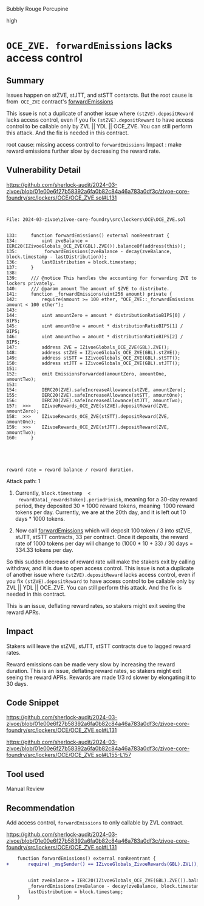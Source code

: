 Bubbly Rouge Porcupine

high

# `OCE_ZVE. forwardEmissions` lacks access control



## Summary
Issues happen on stZVE, stJTT, and stSTT contarcts. But the root cause is from  `OCE_ZVE` contract's [forwardEmissions](https://github.com/sherlock-audit/2024-03-zivoe/blob/01e00e6f27b58392a6fa0b82c84a46a783a0df3c/zivoe-core-foundry/src/lockers/OCE/OCE_ZVE.sol#L131)


This issue is not a duplicate of another issue where `(stZVE).depositReward` lacks access control, even if you fix `(stZVE).depositReward` to have access control to be callable only by ZVL || YDL || OCE_ZVE. You can still perform this attack. And the fix is needed in this contract.


root cause: missing access control to `forwardEmissions`
Impact : make reward emissions further slow by decreasing the reward rate.



## Vulnerability Detail


https://github.com/sherlock-audit/2024-03-zivoe/blob/01e00e6f27b58392a6fa0b82c84a46a783a0df3c/zivoe-core-foundry/src/lockers/OCE/OCE_ZVE.sol#L131



```solidity


File: 2024-03-zivoe\zivoe-core-foundry\src\lockers\OCE\OCE_ZVE.sol


133:     function forwardEmissions() external nonReentrant {
134:         uint zveBalance = IERC20(IZivoeGlobals_OCE_ZVE(GBL).ZVE()).balanceOf(address(this));
135:         _forwardEmissions(zveBalance - decay(zveBalance, block.timestamp - lastDistribution));
136:         lastDistribution = block.timestamp;
137:     }
138:
139:     /// @notice This handles the accounting for forwarding ZVE to lockers privately.
140:     /// @param amount The amount of $ZVE to distribute.
141:     function _forwardEmissions(uint256 amount) private {
142:         require(amount >= 100 ether, "OCE_ZVE::_forwardEmissions amount < 100 ether");
143:
144:         uint amountZero = amount * distributionRatioBIPS[0] / BIPS;
145:         uint amountOne = amount * distributionRatioBIPS[1] / BIPS;
146:         uint amountTwo = amount * distributionRatioBIPS[2] / BIPS;
147:         address ZVE = IZivoeGlobals_OCE_ZVE(GBL).ZVE();
148:         address stZVE = IZivoeGlobals_OCE_ZVE(GBL).stZVE();
149:         address stSTT = IZivoeGlobals_OCE_ZVE(GBL).stSTT();
150:         address stJTT = IZivoeGlobals_OCE_ZVE(GBL).stJTT();
151:
152:         emit EmissionsForwarded(amountZero, amountOne, amountTwo);
153:        
154:         IERC20(ZVE).safeIncreaseAllowance(stZVE, amountZero);
155:         IERC20(ZVE).safeIncreaseAllowance(stSTT, amountOne);
156:         IERC20(ZVE).safeIncreaseAllowance(stJTT, amountTwo);
157:  >>>    IZivoeRewards_OCE_ZVE(stZVE).depositReward(ZVE, amountZero);
158:  >>>    IZivoeRewards_OCE_ZVE(stSTT).depositReward(ZVE, amountOne);
159:  >>>    IZivoeRewards_OCE_ZVE(stJTT).depositReward(ZVE, amountTwo);
160:     }





```
`reward rate = reward balance / reward duration.`



Attack path: 1
1. Currently, `block.timestamp  <  rewardData[_rewardsToken].periodFinish`, meaning for a 30-day reward period, they deposited 30 * 1000 reward tokens, meaning  1000 reward tokens per day. Currently, we are at the 20th day, and it is left out 10 days * 1000 tokens.


2. Now call [forwardEmissions](https://github.com/sherlock-audit/2024-03-zivoe/blob/01e00e6f27b58392a6fa0b82c84a46a783a0df3c/zivoe-core-foundry/src/lockers/OCE/OCE_ZVE.sol#L131) which will deposit 100 token / 3 into stZVE, stJTT, stSTT contracts, 33 per contract. Once it deposits, the reward rate of 1000 tokens per day will change to (1000 * 10 + 33) / 30 days = 334.33 tokens per day.


So this sudden decrease of reward rate will make the stakers exit by calling withdraw, and it is due to open access control. This issue is not a duplicate of another issue where `(stZVE).depositReward` lacks access control, even if you fix `(stZVE).depositReward` to have access control to be callable only by ZVL || YDL || OCE_ZVE. You can still perform this attack. And the fix is needed in this contract.


This is an issue, deflating reward rates, so stakers might exit seeing the reward APRs.



## Impact
Stakers will leave the stZVE, stJTT, stSTT contracts due to lagged reward rates.


Reward emissions can be made very slow by increasing the reward duration. This is an issue, deflating reward rates, so stakers might exit seeing the reward APRs. Rewards are made 1/3 rd slower by elongating it to 30 days.



## Code Snippet



https://github.com/sherlock-audit/2024-03-zivoe/blob/01e00e6f27b58392a6fa0b82c84a46a783a0df3c/zivoe-core-foundry/src/lockers/OCE/OCE_ZVE.sol#L131


https://github.com/sherlock-audit/2024-03-zivoe/blob/01e00e6f27b58392a6fa0b82c84a46a783a0df3c/zivoe-core-foundry/src/lockers/OCE/OCE_ZVE.sol#L155-L157


## Tool used



Manual Review



## Recommendation



Add access control, `forwardEmissions` to only callable by ZVL contract.


https://github.com/sherlock-audit/2024-03-zivoe/blob/01e00e6f27b58392a6fa0b82c84a46a783a0df3c/zivoe-core-foundry/src/lockers/OCE/OCE_ZVE.sol#L131



```diff
    function forwardEmissions() external nonReentrant {
+       require( _msgSender() == IZivoeGlobals_ZivoeRewards(GBL).ZVL(),"_msgSender() != ZVL ");


        uint zveBalance = IERC20(IZivoeGlobals_OCE_ZVE(GBL).ZVE()).balanceOf(address(this));
        _forwardEmissions(zveBalance - decay(zveBalance, block.timestamp - lastDistribution));
        lastDistribution = block.timestamp;
    }
```


